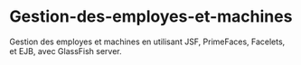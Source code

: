 # Gestion-des-employes-et-machines
Gestion des employes et machines en utilisant JSF, PrimeFaces, Facelets, et EJB, avec GlassFish server.
